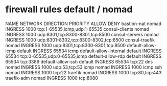 
# firewall rules default / nomad

NAME                    NETWORK  DIRECTION  PRIORITY  ALLOW                                 DENY
bastion-nat             nomad    INGRESS    1000      tcp:1-65535,icmp,udp:1-65535
consul-clients          nomad    INGRESS    1000      udp:8301,tcp:8300-8301,tcp:8500
consul-servers          nomad    INGRESS    1000      udp:8301-8302,tcp:8300-8302,tcp:8500
consul-traefik          nomad    INGRESS    1000      udp:8301,tcp:8300-8301,tcp:8500
default-allow-icmp      default  INGRESS    65534     icmp
default-allow-internal  default  INGRESS    65534     tcp:0-65535,udp:0-65535,icmp
default-allow-rdp       default  INGRESS    65534     tcp:3389
default-allow-ssh       default  INGRESS    65534     tcp:22
dns                     nomad    INGRESS    1000      udp:53,tcp:53
icmp                    nomad    INGRESS    1000      icmp
ssh                     nomad    INGRESS    1000      tcp:22
traefik                 nomad    INGRESS    1000      tcp:80,tcp:443
traefik-adm             nomad    INGRESS    1000      tcp:8080
